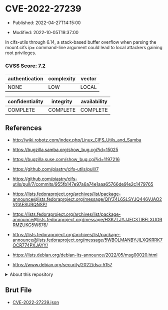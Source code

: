 # CVE-2022-27239

- Published: 2022-04-27T14:15:00

- Modified: 2022-10-05T19:37:00

In cifs-utils through 6.14, a stack-based buffer overflow when parsing the mount.cifs ip= command-line argument could lead to local attackers gaining root privileges.

### CVSS Score: **7.2**

| authentication | complexity | vector |
| --- | --- | --- |
| NONE | LOW | LOCAL |

| confidentiality | integrity | availability |
| --- | --- | --- |
| COMPLETE | COMPLETE | COMPLETE |

## References

* http://wiki.robotz.com/index.php/Linux_CIFS_Utils_and_Samba

* https://bugzilla.samba.org/show_bug.cgi?id=15025

* https://bugzilla.suse.com/show_bug.cgi?id=1197216

* https://github.com/piastry/cifs-utils/pull/7

* https://github.com/piastry/cifs-utils/pull/7/commits/955fb147e97a6a74e1aaa65766de91e2c1479765

* https://lists.fedoraproject.org/archives/list/package-announce@lists.fedoraproject.org/message/QIYZ4L6SLSYJQ446VJAO2VGAESURQNSP/

* https://lists.fedoraproject.org/archives/list/package-announce@lists.fedoraproject.org/message/HXKZLJYJJEC3TIBFLXUORRMZUKG5W676/

* https://lists.fedoraproject.org/archives/list/package-announce@lists.fedoraproject.org/message/5WBOLMANBYJILXQKRRK7OCR774PXJAYY/

* https://lists.debian.org/debian-lts-announce/2022/05/msg00020.html

* https://www.debian.org/security/2022/dsa-5157

<details>
<summary>About this repository</summary> 

  This repository is part of the project [Live Hack CVE](https://github.com/Live-Hack-CVE). Main website can be found [www.live-hack.org](https://www.live-hack.org) 
  
  Made by [Sn0wAlice](https://github.com/Sn0wAlice) for the people that care about security and need to have a feed of the latest CVEs. Hope you enjoy it, don't forget to star the repo and follow me on [Twitter](https://twitter.com/Sn0wAlice) and [Github](https://github.com/Sn0wAlice). And that is my [personnal website](https://www.alice-snow.me/)

  - [Home Page](https://github.com/Live-Hack-CVE)
  - [Framework](https://github.com/Live-Hack-CVE/cve-framework)
  - [CVE database](https://github.com/Live-Hack-CVE/full_database)
  - [Changelog](https://github.com/Live-Hack-CVE/Changelog)
</details>

## Brut File

* [CVE-2022-27239.json](https://raw.githubusercontent.com/Live-Hack-CVE/full_database/main/cves/2022/CVE-2022-27239.json)

